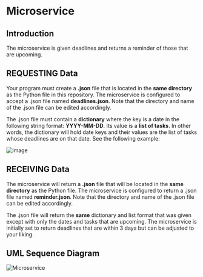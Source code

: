 ﻿# Microservice
 
 ## Introduction
 The microservice is given deadlines and returns a reminder of those that are upcoming.

 ## REQUESTING Data
 Your program must create a **.json** file that is located in the **same directory** as the Python file in this repository. The microservice is configured to accept a .json file named **deadlines.json**. Note that the directory and name of the .json file can be edited accordingly.

 The .json file must contain a **dictionary** where the key is a date in the following string format: **YYYY-MM-DD**. Its value is a **list of tasks**. In other words, the dictionary will hold date keys and their values are the list of tasks whose deadlines are on that date. See the following example:

![image](https://github.com/ernielum/microservice/assets/101778511/41127bc0-f6fa-44c1-aa28-486e14d9ba4b)

 ## RECEIVING Data

 The microservice will return a **.json** file that will be located in the **same directory** as the Python file. The microservice is configured to return a .json file named **reminder.json**. Note that the directory and name of the .json file can be edited accordingly.

 The .json file will return the __same__ dictionary and list format that was given except with only the dates and tasks that are upcoming. The microservice is initially set to return deadlines that are within 3 days but can be adjusted to your liking.
 
 ## UML Sequence Diagram 
 
 ![Microservice](https://github.com/ernielum/microservice/assets/101778511/175b7f1f-aa0d-4d9b-95f5-41912508c0fe)
